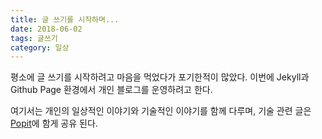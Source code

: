 ```yaml
---
title: 글 쓰기를 시작하며...
date: 2018-06-02
tags: 글쓰기
category: 일상
---
```

평소에 글 쓰기를 시작하려고 마음을 먹었다가 포기한적이 많았다. 이번에 Jekyll과 Github Page 환경에서 개인 블로그를 운영하려고 한다.

여기서는 개인의 일상적인 이야기와 기술적인 이야기를 함께 다루며, 기술 관련 글은 [Popit](https://www.popit.kr/)에 함게 공유 된다.